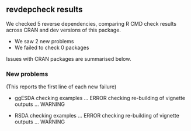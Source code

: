 ## revdepcheck results

We checked 5 reverse dependencies, comparing R CMD check results across CRAN and dev versions of this package.

 * We saw 2 new problems
 * We failed to check 0 packages

Issues with CRAN packages are summarised below.

### New problems
(This reports the first line of each new failure)

* ggESDA
  checking examples ... ERROR
  checking re-building of vignette outputs ... WARNING

* RSDA
  checking examples ... ERROR
  checking re-building of vignette outputs ... WARNING

